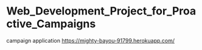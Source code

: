 # Web_Development_Project_for_Proactive_Campaigns

campaign application
https://mighty-bayou-91799.herokuapp.com/
